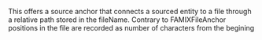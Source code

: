 This offers a source anchor that connects a sourced entity to a file through a relative path stored in the fileName.
Contrary to FAMIXFileAnchor positions in the file are recorded as number of characters from the begining